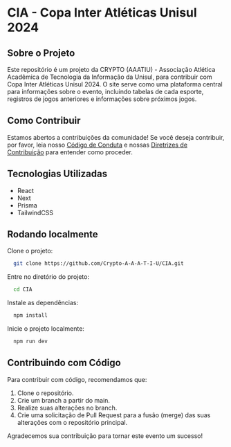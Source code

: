 # CIA - Copa Inter Atléticas Unisul 2024

## Sobre o Projeto
Este repositório é um projeto da CRYPTO (AAATIU) - Associação Atlética Acadêmica de Tecnologia da Informação da Unisul, para contribuir com Copa Inter Atléticas Unisul 2024. O site serve como uma plataforma central para informações sobre o evento, incluindo tabelas de cada esporte, registros de jogos anteriores e informações sobre próximos jogos.

## Como Contribuir
Estamos abertos a contribuições da comunidade! Se você deseja contribuir, por favor, leia nosso [Código de Conduta](CODE_OF_CONDUCT.md) e nossas [Diretrizes de Contribuição](CONTRIBUTING.md) para entender como proceder.

## Tecnologias Utilizadas
- React
- Next
- Prisma
- TailwindCSS

## Rodando localmente

Clone o projeto:

```bash
  git clone https://github.com/Crypto-A-A-A-T-I-U/CIA.git
```

Entre no diretório do projeto:

```bash
  cd CIA
```

Instale as dependências:

```bash
  npm install
```

Inicie o projeto localmente:

```bash
  npm run dev
```

## Contribuindo com Código
Para contribuir com código, recomendamos que:
1. Clone o repositório.
2. Crie um branch a partir do main.
3. Realize suas alterações no branch.
4. Crie uma solicitação de Pull Request para a fusão (merge) das suas alterações com o repositório principal.

Agradecemos sua contribuição para tornar este evento um sucesso!

